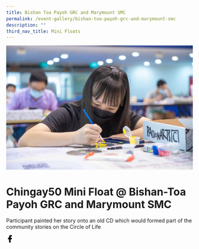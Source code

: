 ```yaml
---
title: Bishan Toa Payoh GRC and Marymount SMC
permalink: /event-gallery/bishan-toa-payoh-grc-and-marymount-smc
description: ""
third_nav_title: Mini Floats
---
```


![](/images/Event%20Gallery/chingay50-mini-float-@-bishan-toa-payoh-grc-and-marymount-smc-2.jpeg)
# **Chingay50 Mini Float @ Bishan-Toa Payoh GRC and Marymount SMC**
Participant painted her story onto an old CD which would formed part of the community stories on the Circle of Life

<a href="http://www.facebook.com/sharer.php?u=http://www.chingay.gov.sg/image/event-gallery/chingay50-mini-float-@-bishan-toa-payoh-grc-and-marymount-smc" style="float:left;">
	<img src="/images/facebook.png" style="width:auto;height:20px;">
</a>